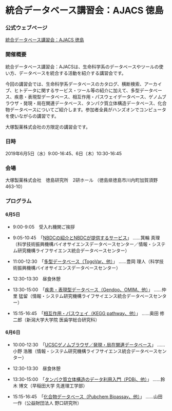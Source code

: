 # 統合データベース講習会：AJACS 徳島

### 公式ウェブページ
[統合データベース講習会：AJACS 徳島](https://biosciencedbc.jp/event/ajacs/ajacs76.html)  

### 開催概要
統合データベース講習会：AJACSは、生命科学系のデータベースやツールの使い方、データベースを統合する活動を紹介する講習会です。

今回の講習会では、生命科学系データベースのカタログ、横断検索、アーカイブ、ヒトデータに関するサービス・ツール等の紹介に加えて、多型データベース、疾患・表現型データベース、相互作用・パスウェイデータベース、ゲノムブラウザ・発現・局在関連データベース、タンパク質立体構造データベース、化合物データベースについてご紹介します。参加者全員がハンズオンでコンピュータを使いながらの講習です。

大塚製薬株式会社の方限定の講習会です。

### 日時
2019年6月5日（水）9:00-16:45、6日（木）10:30-16:45

### 会場
大塚製薬株式会社　徳島研究所　2研ホール
（徳島県徳島市川内町加賀須野463-10）

### プログラム
#### 6月5日
- 9:00-9:05　受入れ機関ご挨拶

- 9:05-10:45　「[NBDCの紹介とNBDCが提供するサービス](01_minowa)」
……箕輪 真理（科学技術振興機構バイオサイエンスデータベースセンター／情報・システム研究機構ライフサイエンス統合データベースセンター）

- 11:00-12:30　「[多型データベース（TogoVar、他）](02_toyooka)」
……豊岡 理人（科学技術振興機構バイオサイエンスデータベースセンター）

- 12:30-13:30　昼食休憩

- 13:30-15:00　「[疾患・表現型データベース（Gendoo、OMIM、他）](03_nakazato)」
……仲里 猛留（情報・システム研究機構ライフサイエンス統合データベースセンター）

- 15:15-16:45　「[相互作用・パスウェイ（KEGG pathway、他）](04_okuda)」
……奥田 修二郎（新潟大学大学院 医歯学総合研究科）

#### 6月6日
- 10:00-12:30　「[UCSCゲノムブラウザ／発現・局在関連データベース](05_hono)」
……小野 浩雅（情報・システム研究機構ライフサイエンス統合データベースセンター）

- 12:30-13:30　昼食休憩

- 13:30-15:00　「[タンパク質立体構造のデータ利用入門（PDBj、他）](06_suzuki)」
……鈴木 博文（早稲田大学 先進理工学部）

- 15:15-16:45　「[化合物データベース（Pubchem Bioassay、他）](07_yamada)」
……山田 一作（公益財団法人 野口研究所）
